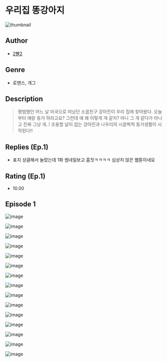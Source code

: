 # 우리집 똥강아지
![thumbnail](https://image-comic.pstatic.net/user_contents_data/challenge_comic/2023/05/25/upload_3991709027810882358_480x623.jpeg)

## Author
- [2빨2](https://comic.naver.com/artistTitle?id=367118)

## Genre
- 로맨스, 개그

## Description
> 평범했던 어느 날 미국으로 떠났던 소꿉친구 강아진이 우리 집에 찾아왔다. 오늘부터 얘랑 동거 하라고요? 그런데 얘 왜 이렇게 개 같지? 아니 그 개 같다가 아니고 진짜 그냥 개..! 조용할 날이 없는 강아진과 나우리의 시끌벅적 동거생활이 시작된다!!

## Replies (Ep.1)
- 표지 상큼해서 눌렀는데 1화 썸네일보고 흠칫ㅋㅋㅋㅋ 심상치 않은 웹툰이네요

## Rating (Ep.1)
- 10.00

## Episode 1
![image](https://image-comic.pstatic.net/user_contents_data/challenge_comic/2023/05/25/367118/upload_4134644637478774374.jpeg)

![image](https://image-comic.pstatic.net/user_contents_data/challenge_comic/2023/05/25/367118/upload_7089290555987879478.jpeg)

![image](https://image-comic.pstatic.net/user_contents_data/challenge_comic/2023/05/25/367118/upload_3545793489312769331.jpeg)

![image](https://image-comic.pstatic.net/user_contents_data/challenge_comic/2023/05/25/367118/upload_7292798073107408483.jpeg)

![image](https://image-comic.pstatic.net/user_contents_data/challenge_comic/2023/05/25/367118/upload_7147606655565642085.jpeg)

![image](https://image-comic.pstatic.net/user_contents_data/challenge_comic/2023/05/25/367118/upload_3617292333083746870.jpeg)

![image](https://image-comic.pstatic.net/user_contents_data/challenge_comic/2023/05/25/367118/upload_4121464593890490417.jpeg)

![image](https://image-comic.pstatic.net/user_contents_data/challenge_comic/2023/05/25/367118/upload_7089854593373856818.jpeg)

![image](https://image-comic.pstatic.net/user_contents_data/challenge_comic/2023/05/25/367118/upload_3905241217162700337.jpeg)

![image](https://image-comic.pstatic.net/user_contents_data/challenge_comic/2023/05/25/367118/upload_3617297826417029174.jpeg)

![image](https://image-comic.pstatic.net/user_contents_data/challenge_comic/2023/05/25/367118/upload_7004896656302027576.jpeg)

![image](https://image-comic.pstatic.net/user_contents_data/challenge_comic/2023/05/25/367118/upload_7076621974526768948.jpeg)

![image](https://image-comic.pstatic.net/user_contents_data/challenge_comic/2023/05/25/367118/upload_4134978679295009841.jpeg)

![image](https://image-comic.pstatic.net/user_contents_data/challenge_comic/2023/05/25/367118/upload_3472329408725475635.jpeg)

![image](https://image-comic.pstatic.net/user_contents_data/challenge_comic/2023/05/25/367118/upload_4136105686467819877.jpeg)
